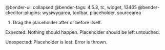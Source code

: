 @bender-ui: collapsed
@bender-tags: 4.5.3, tc, widget, 13465
@bender-ckeditor-plugins: wysiwygarea, toolbar, placeholder, sourcearea

1. Drag the placeholder after or before itself.

Expected: Nothing should happen. Placeholder should be left untouched.

Unexpected: Placeholder is lost. Error is thrown.
